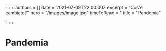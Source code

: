 +++
authors = []
date = 2021-07-09T22:00:00Z
excerpt = "Cos’è cambiato?"
hero = "/images/image.jpg"
timeToRead = 1
title = "Pandemia"

+++
# Pandemia